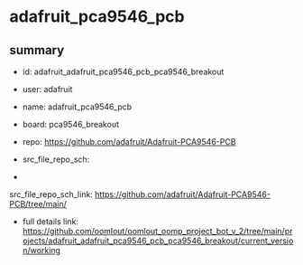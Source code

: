 # adafruit_pca9546_pcb
 
## summary 
* id: adafruit_adafruit_pca9546_pcb_pca9546_breakout
* user: adafruit
* name: adafruit_pca9546_pcb
* board: pca9546_breakout
* repo: https://github.com/adafruit/Adafruit-PCA9546-PCB



* src_file_repo_sch: 
*
 src_file_repo_sch_link: https://github.com/adafruit/Adafruit-PCA9546-PCB/tree/main/
* full details link: https://github.com/oomlout/oomlout_oomp_project_bot_v_2/tree/main/projects/adafruit_adafruit_pca9546_pcb_pca9546_breakout/current_version/working  






